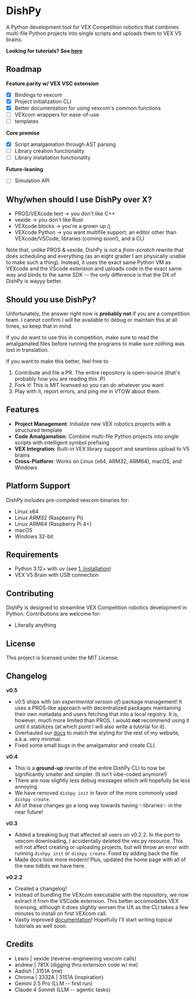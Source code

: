 # DishPy

A Python development tool for VEX Competition robotics that combines multi-file Python projects into single scripts and uploads them to VEX V5 brains.

**Looking for tutorials? See [here](https://aadishv.github.io/dishpy/Tutorial/1_installation/)**

## Roadmap


**Feature parity w/ VEX VSC extension**

 - [x] Bindings to vexcom
 - [x] Project initialization CLI
 - [x] Better documentation for using vexcom's common functions
 - [ ] VEXcom wrappers for ease-of-use
 - [ ] templates

**Core premise**

 - [x] Script amalgamation through AST parsing
 - [ ] Library creation functionality
 - [ ] Library installation functionality

**Future-leaning**

 - [ ] Simulation API

## Why/when should I use DishPy over X?

* PROS/VEXcode text -> you don't like C++
* vexide -> you don't like Rust
* VEXcode blocks -> you're a grown up /j
* VEXcode Python -> you want multifile support, an editor other than VEXcode/VSCode, libraries (coming soon!), and a CLI

Note that, unlike PROS & vexide, DishPy is not a *from-scratch* rewrite that does scheduling and everything (as an eight grader I am physically unable to make such a thing). Instead, it uses the exact same Python VM as VEXcode and the VScode extension and uploads code in the exact same way and binds to the same SDK -- the only difference is that the DX of DishPy is wayyy better.

## Should you use DishPy?

Unfortunately, the answer right now is **probably not** if you are a competition team. I cannot confirm I will be available to debug or maintain this at all times, so keep that in mind.

If you do want to use this in competition, make sure to read the amalgamated files before running the programs to make sure nothing was lost in translation.

If you want to make this better, feel free to

1. Contribute and file a PR. The entire repository is open-source (that's probably how you are reading this :P)
2. Fork it! This is MIT licensed so you can do whatever you want
3. Play with it, report errors, and ping me in VTOW about them.


## Features

- **Project Management**: Initialize new VEX robotics projects with a structured template
- **Code Amalgamation**: Combine multi-file Python projects into single scripts with intelligent symbol prefixing
- **VEX Integration**: Built-in VEX library support and seamless upload to V5 brains
- **Cross-Platform**: Works on Linux (x64, ARM32, ARM64), macOS, and Windows

## Platform Support

DishPy includes pre-compiled vexcom binaries for:

- Linux x64
- Linux ARM32 (Raspberry Pi)
- Linux ARM64 (Raspberry Pi 4+)
- macOS
- Windows 32-bit

## Requirements

- Python 3.12+ with uv (see [1. Installation](Tutorial/1_installation.md))
- VEX V5 Brain with USB connection

## Contributing

DishPy is designed to streamline VEX Competition robotics development in Python. Contributions are welcome for:

* Literally anything

## License

This project is licensed under the MIT License.

## Changelog

**v0.5**

* v0.5 ships with (*an experimental version of*) package management! It uses a PROS-like approach with decentralized packages maintaining their own metadata and users fetching that into a local registry. It is, however, much more limited than PROS. I would **not** recommend using it until it stabilizes (at which point I will also write a tutorial for it).
* Overhauled our [docs](https://aadishv.github.io/dishpy) to match the styling for the rest of my website, a.k.a. very minimal.
* Fixed some small bugs in the amalgamator and create CLI.

**v0.4**

* This is a **ground-up** rewrite of the entire DishPy CLI to now be significantly smaller and simpler. (It isn't vibe-coded anymore!)
* There are now slightly less debug messages which will hopefully be less annoying.
* We have removed `dishpy init` in favor of the more commonly used `dishpy create`.
* All of these changes go a long way towards having ✨libraries✨ in the near future!

**v0.3**

* Added a breaking bug that affected all users on v0.2.2. In the port to vexcom downloading, I accidentally deleted the vex.py resource. This will not affect creating or uploading projects, but will throw an error with running `dishpy init` or `dishpy create`. Fixed by adding back the file.
* Made docs look more modern! Plus, updated the home page with all of the new tidbits we have here.

**v0.2.2**

* Created a changelog!
* Instead of bundling the VEXcom executable with the repository, we now extract it from the VSCode extension. This better accomodates VEX licensing, although it does slightly worsen the UX as the CLI takes a few minutes to install on first VEXcom call.
* Vastly improved [documentation](https://aadishv.github.io/dishpy)! Hopefully I'll start writing topical tutorials as well soon.


## Credits

* Lewis | vexide (reverse-engineering vexcom calls)
* andrew | 781X (digging thru extension code w/ me)
* Aadish | 3151A (me)
* Chroma | 3332A | 3151A (inspiration)
* Gemini 2.5 Pro (LLM -- first run)
* Claude 4 Sonnet (LLM -- agentic tasks)
